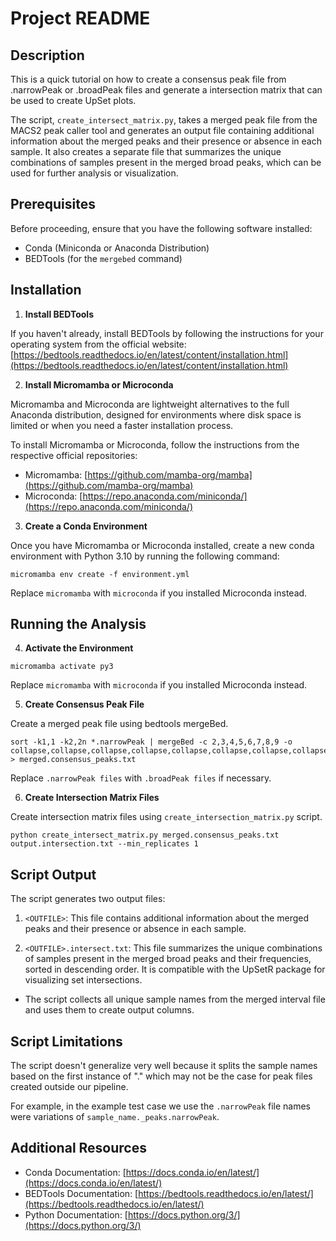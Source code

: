 # Project README

## Description

This is a quick tutorial on how to create a consensus peak file from .narrowPeak or .broadPeak files and generate a intersection matrix that can be used to create UpSet plots.

The script, `create_intersect_matrix.py`, takes a merged peak file from the MACS2 peak caller tool and generates an output file containing additional information about the merged peaks and their presence or absence in each sample. It also creates a separate file that summarizes the unique combinations of samples present in the merged broad peaks, which can be used for further analysis or visualization.

## Prerequisites

Before proceeding, ensure that you have the following software installed:

- Conda (Miniconda or Anaconda Distribution)
- BEDTools (for the `mergebed` command)

## Installation

1. **Install BEDTools**

If you haven't already, install BEDTools by following the instructions for your operating system from the official website: [https://bedtools.readthedocs.io/en/latest/content/installation.html](https://bedtools.readthedocs.io/en/latest/content/installation.html)

2. **Install Micromamba or Microconda**

Micromamba and Microconda are lightweight alternatives to the full Anaconda distribution, designed for environments where disk space is limited or when you need a faster installation process.

To install Micromamba or Microconda, follow the instructions from the respective official repositories:

- Micromamba: [https://github.com/mamba-org/mamba](https://github.com/mamba-org/mamba)
- Microconda: [https://repo.anaconda.com/miniconda/](https://repo.anaconda.com/miniconda/)

3. **Create a Conda Environment**

Once you have Micromamba or Microconda installed, create a new conda environment with Python 3.10 by running the following command:

```
micromamba env create -f environment.yml
```

Replace `micromamba` with `microconda` if you installed Microconda instead.

## Running the Analysis

4. **Activate the Environment**

```
micromamba activate py3
```

Replace `micromamba` with `microconda` if you installed Microconda instead.

5. **Create Consensus Peak File**

Create a merged peak file using bedtools mergeBed.

```
sort -k1,1 -k2,2n *.narrowPeak | mergeBed -c 2,3,4,5,6,7,8,9 -o collapse,collapse,collapse,collapse,collapse,collapse,collapse,collapse > merged.consensus_peaks.txt
```

Replace `.narrowPeak files` with `.broadPeak files` if necessary.

6. **Create Intersection Matrix Files**

Create intersection matrix files using `create_intersection_matrix.py` script.

```
python create_intersect_matrix.py merged.consensus_peaks.txt output.intersection.txt --min_replicates 1
```

## Script Output

The script generates two output files:

1. `<OUTFILE>`: This file contains additional information about the merged peaks and their presence or absence in each sample.

2. `<OUTFILE>.intersect.txt`: This file summarizes the unique combinations of samples present in the merged broad peaks and their frequencies, sorted in descending order. It is compatible with the UpSetR package for visualizing set intersections.

- The script collects all unique sample names from the merged interval file and uses them to create output columns.

## Script Limitations

The script doesn't generalize very well because it splits the sample names based on the first instance of "." which may not be the case for peak files created outside our pipeline.

For example, in the example test case we use the `.narrowPeak` file names were variations of `sample_name._peaks.narrowPeak`.

## Additional Resources

- Conda Documentation: [https://docs.conda.io/en/latest/](https://docs.conda.io/en/latest/)
- BEDTools Documentation: [https://bedtools.readthedocs.io/en/latest/](https://bedtools.readthedocs.io/en/latest/)
- Python Documentation: [https://docs.python.org/3/](https://docs.python.org/3/)